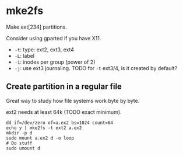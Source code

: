# mke2fs

Make ext[234] partitions.

Consider using gparted if you have X11.

- `-t`: type: ext2, ext3, ext4
- `-L`: label
- `-i`: inodes per group (power of 2)
- `-j`: use ext3 journaling. TODO for `-t` ext3/4, is it created by default?

## Create partition in a regular file

Great way to study how file systems work byte by byte.

ext2 needs at least 64k (TODO exact minimum).

    dd if=/dev/zero of=a.ex2 bs=1024 count=64
    echo y | mke2fs -t ext2 a.ex2
    mkdir -p d
    sudo mount a.ex2 d -o loop
    # Do stuff
    sudo umount d
